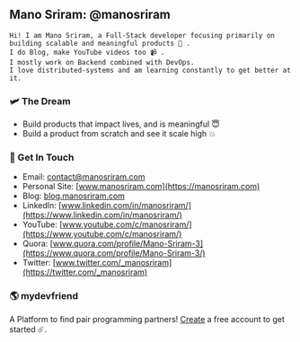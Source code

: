 ## Mano Sriram: @manosriram
```
Hi! I am Mano Sriram, a Full-Stack developer focusing primarily on building scalable and meaningful products 📖 .
I do Blog, make YouTube videos too 📹 .
I mostly work on Backend combined with DevOps.
I love distributed-systems and am learning constantly to get better at it.
```

### 🛩 The Dream

-   Build products that impact lives, and is meaningful 😇
-   Build a product from scratch and see it scale high 💥

### 📱 Get In Touch

-   Email: contact@manosriram.com
-   Personal Site: [www.manosriram.com](https://manosriram.com)
-   Blog: [blog.manosriram.com](https://blog.manosriram.com)
-   LinkedIn: [www.linkedin.com/in/manosriram/](https://www.linkedin.com/in/manosriram/)
-   YouTube: [www.youtube.com/c/manosriram/](https://www.youtube.com/c/manosriram/)
-   Quora: [www.quora.com/profile/Mano-Sriram-3](https://www.quora.com/profile/Mano-Sriram-3/)
-   Twitter: [www.twitter.com/_manosriram](https://twitter.com/_manosriram)

### 🌎 mydevfriend
A Platform to find pair programming partners! [Create](https://www.mydevfriend.com/create) a free account to get started ☄️.
